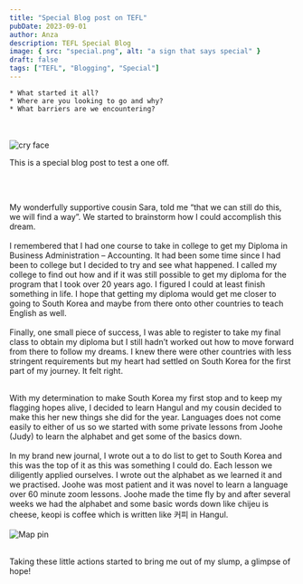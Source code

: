 ```yaml
---
title: "Special Blog post on TEFL"
pubDate: 2023-09-01
author: Anza
description: TEFL Special Blog
image: { src: "special.png", alt: "a sign that says special" }
draft: false
tags: ["TEFL", "Blogging", "Special"]
---
```


    * What started it all?
    * Where are you looking to go and why?
    * What barriers are we encountering?

<br />
<br />

<div class=" flex gap-8 items-center">
    <img class=" w-32 h-32" src="/cry.png" alt="cry face"> 
    <p>This is a special blog post to test a one off.</p>
</div>

<br />
<br />

My wonderfully supportive cousin Sara, told me “that we can still do this, we will find a way”.
We started to brainstorm how I could accomplish this dream.
<br />
<br />
I remembered that I had one course to take in college to get my Diploma in Business
Administration – Accounting. It had been some time since I had been to college but I
decided to try and see what happened. I called my college to find out how and if it was still
possible to get my diploma for the program that I took over 20 years ago. I figured I could at
least finish something in life. I hope that getting my diploma would get me closer to going to
South Korea and maybe from there onto other countries to teach English as well.
<br />
<br />
Finally, one small piece of success, I was able to register to take my final class to obtain my
diploma but I still hadn’t worked out how to move forward from there to follow my dreams. I
knew there were other countries with less stringent requirements but my heart had settled
on South Korea for the first part of my journey. It felt right.
<br />
<br />

With my determination to make South Korea my first stop and to keep my flagging hopes alive, I decided to learn Hangul and my cousin decided to make this her new things she did for the year. Languages does not come easily to either of us so we started with some private lessons from Joohe (Judy) to learn the alphabet and get some of the basics down.
<br />
<br />
In my brand new journal, I wrote out a to do list to get to South Korea and this was the top of it as this was something I could do. Each lesson we diligently applied ourselves. I wrote out the alphabet as we learned it and we practised. Joohe was most patient and it was novel to learn a language over 60 minute zoom lessons. Joohe made the time fly by and after several weeks we had the alphabet and some basic words down like chijeu is cheese, keopi is coffee which is written like 커피 in Hangul.
<br />
<br />
<img class=" mx-4" src="/book.png" alt="Map pin">

<br />
Taking these little actions started to bring me out of my slump, a glimpse of hope!
